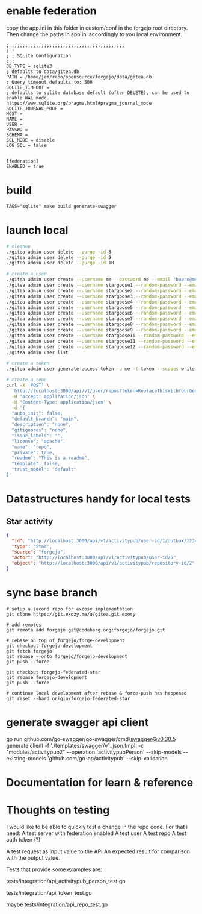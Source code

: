 # enable federation

copy the app.ini in this folder in custom/conf in the forgejo root directory.
Then change the paths in app.ini accordingly to you local environment.

```
; ;;;;;;;;;;;;;;;;;;;;;;;;;;;;;;;;;;;;;;;;;;
; ;
; ; SQLite Configuration
; ;
DB_TYPE = sqlite3
; defaults to data/gitea.db
PATH = /home/jem/repo/opensource/forgejo/data/gitea.db
; Query timeout defaults to: 500
SQLITE_TIMEOUT = 
; defaults to sqlite database default (often DELETE), can be used to enable WAL mode. https://www.sqlite.org/pragma.html#pragma_journal_mode
SQLITE_JOURNAL_MODE = 
HOST = 
NAME = 
USER = 
PASSWD = 
SCHEMA = 
SSL_MODE = disable
LOG_SQL = false


[federation]
ENABLED = true
```

# build

```
TAGS="sqlite" make build generate-swagger
```

# launch local

```bash
# cleanup
./gitea admin user delete --purge -id 8
./gitea admin user delete --purge -id 9
./gitea admin user delete --purge -id 10

# create a user
./gitea admin user create --username me --password me --email "buero@meissa.de" --admin
./gitea admin user create --username stargoose1 --random-password --email "stargoose1@meissa.de"
./gitea admin user create --username stargoose2 --random-password --email "stargoose2@meissa.de"
./gitea admin user create --username stargoose3 --random-password --email "stargoose3@meissa.de"
./gitea admin user create --username stargoose4 --random-password --email "stargoose4@meissa.de"
./gitea admin user create --username stargoose5 --random-password --email "stargoose5@meissa.de"
./gitea admin user create --username stargoose6 --random-password --email "stargoose6@meissa.de"
./gitea admin user create --username stargoose7 --random-password --email "stargoose7@meissa.de"
./gitea admin user create --username stargoose8 --random-password --email "stargoose8@meissa.de"
./gitea admin user create --username stargoose9 --random-password --email "stargoose9@meissa.de"
./gitea admin user create --username stargoose10 --random-password --email "stargoose10@meissa.de"
./gitea admin user create --username stargoose11 --random-password --email "stargoose11@meissa.de"
./gitea admin user create --username stargoose12 --random-password --email "stargoose12@meissa.de"
./gitea admin user list

# create a token
./gitea admin user generate-access-token -u me -t token --scopes write:activitypub,write:repository,write:user

# create a repo
curl -X 'POST' \
  'http://localhost:3000/api/v1/user/repos?token=ReplaceThisWithYourGeneratedToken' \
  -H 'accept: application/json' \
  -H 'Content-Type: application/json' \
  -d '{
  "auto_init": false,
  "default_branch": "main",
  "description": "none",
  "gitignores": "none",
  "issue_labels": "",
  "license": "apache",
  "name": "repo",
  "private": true,
  "readme": "This is a readme",
  "template": false,
  "trust_model": "default"
}'
```

# Datastructures handy for local tests

## Star activity

```json
{
  "id": "http://localhost:3000/api/v1/activitypub/user-id/1/outbox/12345",
  "type": "Star",
  "source": "forgejo",
  "actor": "http://localhost:3000/api/v1/activitypub/user-id/5",
  "object": "http://localhost:3000/api/v1/activitypub/repository-id/2"
}
```

# sync base branch

```
# setup a second repo for excosy implementation
git clone https://git.exozy.me/a/gitea.git exosy

# add remotes
git remote add forgejo git@codeberg.org:forgejo/forgejo.git

# rebase on top of forgejo/forge-development
git checkout forgejo-development
git fetch forgejo
git rebase --onto forgejo/forgejo-development
git push --force

git checkout forgejo-federated-star
git rebase forgejo-development
git push --force

# continue local development after rebase & force-push has happened
git reset --hard origin/forgejo-federated-star
```

# generate swagger api client

go run github.com/go-swagger/go-swagger/cmd/swagger@v0.30.5 generate client -f './templates/swagger/v1_json.tmpl' -c "modules/activitypub2" --operation 'activitypubPerson' --skip-models --existing-models 'github.com/go-ap/activitypub' --skip-validation

# Documentation for learn & reference


# Thoughts on testing

I would like to be able to quickly test a change in the repo code.
For that i need:
A test server with federation enabled
A test user
A test repo
A test auth token (?)

A test request as input value to the API
An expected result for comparison with the output value.

Tests that provide some examples are:

tests/integration/api_activitypub_person_test.go

tests/integration/api_token_test.go

maybe tests/integration/api_repo_test.go
